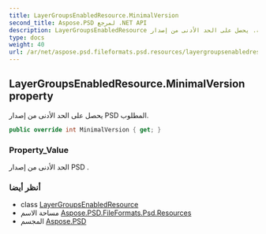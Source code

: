 ```yaml
---
title: LayerGroupsEnabledResource.MinimalVersion
second_title: Aspose.PSD لمرجع .NET API
description: LayerGroupsEnabledResource ملكية. يحصل على الحد الأدنى من إصدار PSD المطلوب.
type: docs
weight: 40
url: /ar/net/aspose.psd.fileformats.psd.resources/layergroupsenabledresource/minimalversion/
---
```

## LayerGroupsEnabledResource.MinimalVersion property

يحصل على الحد الأدنى من إصدار PSD المطلوب.

```csharp
public override int MinimalVersion { get; }
```

### Property_Value

الحد الأدنى من إصدار PSD .

### أنظر أيضا

* class [LayerGroupsEnabledResource](../)
* مساحة الاسم [Aspose.PSD.FileFormats.Psd.Resources](../../layergroupsenabledresource/)
* المجسم [Aspose.PSD](../../../)


